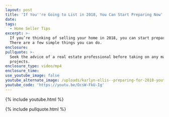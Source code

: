 ```yaml
---
layout: post
title: 'If You''re Going to List in 2018, You Can Start Preparing Now'
date:
tags:
  - Home Seller Tips
excerpt: >-
  If you’re thinking of selling your home in 2018, you can start preparing now.
  There are a few simple things you can do.
enclosure:
pullquote: >-
  Seek the advice of a real estate professional before taking on any major
  projects.
enclosure_type: video/mp4
enclosure_time:
use_youtube_image: false
youtube_alternate_image: /uploads/karlyn-ellis--preparing-for-2018-youtub.jpg
youtube_code: 'https://youtu.be/OcsW-FkU-Ig'
---
```



{% include youtube.html %}

{% include pullquote.html %}